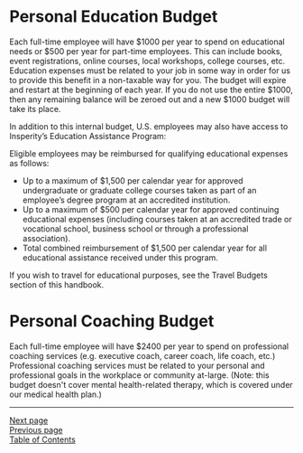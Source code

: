 # Personal Education Budget

Each full-time employee will have $1000 per year to spend on educational needs or $500 per year for part-time employees. This can include books, event registrations, online courses, local workshops, college courses, etc. Education expenses must be related to your job in some way in order for us to provide this benefit in a non-taxable way for you. The budget will expire and restart at the beginning of each year. If you do not use the entire $1000, then any remaining balance will be zeroed out and a new $1000 budget will take its place.

In addition to this internal budget, U.S. employees may also have access to Insperity’s Education Assistance Program:

Eligible employees may be reimbursed for qualifying educational expenses as follows:
- Up to a maximum of $1,500 per calendar year for approved undergraduate or graduate college courses taken as part of an employee’s degree program at an accredited institution.
- Up to a maximum of $500 per calendar year for approved continuing educational expenses (including courses taken at an accredited trade or vocational school, business school or through a professional association).
- Total combined reimbursement of $1,500 per calendar year for all educational assistance received under this program.

If you wish to travel for educational purposes, see the Travel Budgets section of this handbook.

# Personal Coaching Budget

Each full-time employee will have $2400 per year to spend on professional coaching services (e.g. executive coach, career coach, life coach, etc.) Professional coaching services must be related to your personal and professional goals in the workplace or community at-large. (Note: this budget doesn't cover mental health-related therapy, which is covered under our medical health plan.)

---
[Next page](07travel_budget.md)  
[Previous page](05tech_stipend.md)  
[Table of Contents](../README.md#table-of-contents)
